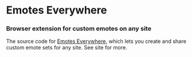 # Emotes Everywhere
### Browser extension for custom emotes on any site
The source code for [Emotes Everywhere](https://epalmese.github.io/emotes-everywhere), which lets you create and share custom emote sets for any site. See site for more.
